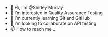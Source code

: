 - 👋 Hi, I’m @Shirley Murray
- 👀 I’m interested in Quality Assurance Testing
- 🌱 I’m currently learning Git and GitHub
- 💞️ I’m looking to collaborate on API testing
- 📫 How to reach me ...

<!---
ShirleyMurray/ShirleyMurray is a ✨ special ✨ repository because its `README.md` (this file) appears on your GitHub profile.
You can click the Preview link to take a look at your changes.
--->
